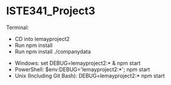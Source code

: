 # ISTE341_Project3

Terminal: 
* CD into lemayproject2
* Run npm install
* Run npm install ./companydata

- Windows: set DEBUG=lemayproject2:* & npm start
- PowerShell: $env:DEBUG='lemayproject2:\*'; npm start
- Unix (Including Git Bash): DEBUG=lemayproject2:* npm start
